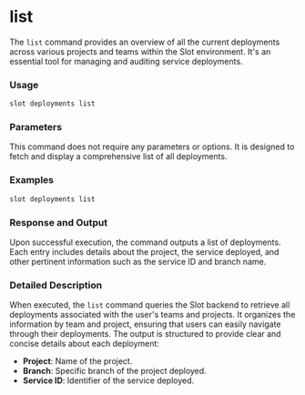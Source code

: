 # list

The `list` command provides an overview of all the current deployments across various projects and teams within the Slot environment. It's an essential tool for managing and auditing service deployments.

### Usage

```sh
slot deployments list
```

### Parameters

This command does not require any parameters or options. It is designed to fetch and display a comprehensive list of all deployments.

### Examples

```sh
slot deployments list
```

### Response and Output

Upon successful execution, the command outputs a list of deployments. Each entry includes details about the project, the service deployed, and other pertinent information such as the service ID and branch name.

### Detailed Description

When executed, the `list` command queries the Slot backend to retrieve all deployments associated with the user's teams and projects. It organizes the information by team and project, ensuring that users can easily navigate through their deployments. The output is structured to provide clear and concise details about each deployment:

- **Project**: Name of the project.
- **Branch**: Specific branch of the project deployed.
- **Service ID**: Identifier of the service deployed.